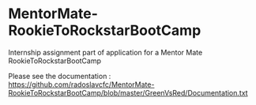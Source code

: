 # MentorMate-RookieToRockstarBootCamp
Internship assignment part of application for a Mentor Mate RookieToRockstarBootCamp 

Please see the documentation :
https://github.com/radoslavcfc/MentorMate-RookieToRockstarBootCamp/blob/master/GreenVsRed/Documentation.txt
